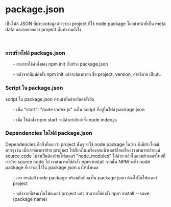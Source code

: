 # package.json
เป็นไฟล์ JSON ที่บ่งบอกข้อมูลต่างๆของ project ที่ใช้ node package โดยทำหน้าที่เป็น meta data และคอยบอกว่า project นั้นทำงานยังไง

<br>
<h3>การสร้างไฟล์ package.json</h3>

<ul>- สามารถใช้คำสั่งของ npm init สั่งสร้าง package.json </ul>
<ul>- หลังจากพิมพ์คำสั่ง npm init แล้วจะต้องกรอก ชื่อ project, version, คำอธิบาย เป็นต้น</ul>

<h3>Script ใน package.json</h3>

script ใน package.json ทำหน้าที่คล้ายกับคำสั่งลัด 
<br><ul>- เพิ่ม "start": "node index.js" ลงใน script ที่อยู่ในไฟล์ package.json</ul>
<ul>- เมื่อ ใช้คำสั่ง npm start จะมีค่าเท่ากับคำสั่ง node index.js</ul>

<h3>Dependencies ในไฟล์ package.json</h3>

Dependencies คือสิ่งที่บอกว่า project นั้นๆ จะใช้ node package ใดบ้าง ซึ่งมีประโยชน์มากๆ เช่น เมื่อเราต้องการย้าย project ไปเขียนในเครื่องคอมพิวเตอร์อีกเครื่อง เราสามารถย้ายแค่ source code ไม่จำเป็นต้องย้ายโฟลเดอร์ "node_modules" ไปด้วย แล้วในคอมพิวเตอร์ใหม่ที่เราย้าย source code ไป เราสามารถใช้คำสั่ง npm install จากนั้น NPM จะดึง node package ที่เราระบุไว้ใน package.json มาให้ทั้งหมด
<br><ul>- การ install node package พร้อมบันทึกลงใน package.json ต้องไปในโฟลเดอร์ project</ul>
<ul>- หลังจากที่เข้ามาในโฟลเดอร์ project แล้ว สามารถใช้คำสั่ง npm install --save (package name)</ul>